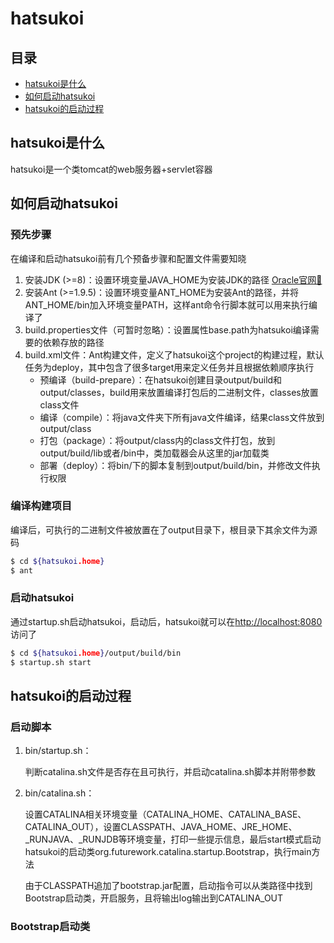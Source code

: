 # hatsukoi
## 目录
- [hatsukoi是什么](#hatsukoi是什么)
- [如何启动hatsukoi](#如何启动hatsukoi)
- [hatsukoi的启动过程](#hatsukoi的启动过程)
## hatsukoi是什么
hatsukoi是一个类tomcat的web服务器+servlet容器
## 如何启动hatsukoi
### 预先步骤
在编译和启动hatsukoi前有几个预备步骤和配置文件需要知晓
1. 安装JDK (>=8)：设置环境变量JAVA_HOME为安装JDK的路径 [Oracle官网🔗](https://www.oracle.com/java/technologies/downloads/)
2. 安装Ant (>=1.9.5)：设置环境变量ANT_HOME为安装Ant的路径，并将ANT_HOME/bin加入环境变量PATH，这样ant命令行脚本就可以用来执行编译了
3. build.properties文件（可暂时忽略）：设置属性base.path为hatsukoi编译需要的依赖存放的路径
4. build.xml文件：Ant构建文件，定义了hatsukoi这个project的构建过程，默认任务为deploy，其中包含了很多target用来定义任务并且根据依赖顺序执行
    - 预编译（build-prepare）：在hatsukoi创建目录output/build和output/classes，build用来放置编译打包后的二进制文件，classes放置class文件
    - 编译（compile）：将java文件夹下所有java文件编译，结果class文件放到output/class
    - 打包（package）：将output/class内的class文件打包，放到output/build/lib或者/bin中，类加载器会从这里的jar加载类
    - 部署（deploy）：将bin/下的脚本复制到output/build/bin，并修改文件执行权限

### 编译构建项目
编译后，可执行的二进制文件被放置在了output目录下，根目录下其余文件为源码
```bash
$ cd ${hatsukoi.home}
$ ant
```
### 启动hatsukoi
通过startup.sh启动hatsukoi，启动后，hatsukoi就可以在[http://localhost:8080](http://localhost:8080/)访问了
```bash
$ cd ${hatsukoi.home}/output/build/bin
$ startup.sh start
```
## hatsukoi的启动过程
### 启动脚本
1. bin/startup.sh：

    判断catalina.sh文件是否存在且可执行，并启动catalina.sh脚本并附带参数
1. bin/catalina.sh：

    设置CATALINA相关环境变量（CATALINA_HOME、CATALINA_BASE、CATALINA_OUT），设置CLASSPATH、JAVA_HOME、JRE_HOME、_RUNJAVA、_RUNJDB等环境变量，打印一些提示信息，最后start模式启动hatsukoi的启动类org.futurework.catalina.startup.Bootstrap，执行main方法

    由于CLASSPATH追加了bootstrap.jar配置，启动指令可以从类路径中找到Bootstrap启动类，开启服务，且将输出log输出到CATALINA_OUT
### Bootstrap启动类

<!-- ![](./uml_diagram1.svg) -->